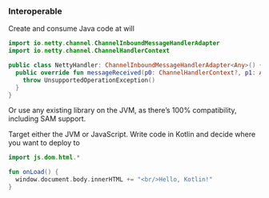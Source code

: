 ### Interoperable

Create and consume Java code at will

``` kotlin
import io.netty.channel.ChannelInboundMessageHandlerAdapter
import io.netty.channel.ChannelHandlerContext

public class NettyHandler: ChannelInboundMessageHandlerAdapter<Any>() {
  public override fun messageReceived(p0: ChannelHandlerContext?, p1: Any?) {
    throw UnsupportedOperationException()
  }
}
```

Or use any existing library on the JVM, as there’s 100% compatibility, including SAM support.

Target either the JVM or JavaScript. Write code in Kotlin and decide where you want to deploy to

``` kotlin
import js.dom.html.*

fun onLoad() {
  window.document.body.innerHTML += "<br/>Hello, Kotlin!"
}
```